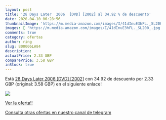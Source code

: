```yaml
---
layout: post
title: '28 Days Later  2006  [DVD] [2002] al 34.92 % de descuento'
date: 2020-04-10 06:28:56
thumbnailImage: 'https://m.media-amazon.com/images/I/41dInuE3hFL._SL200_.jpg'
images: [ 'https://m.media-amazon.com/images/I/41dInuE3hFL._SL200_.jpg' ]
comments: true
category: ofertas
author: ring
slug: B00006LA84
description:
actualPrice: 2.33 GBP
comparePrice: 3.58 GBP
inStock: true
---
```


Está [28 Days Later  2006  [DVD] [2002]](https://www.amazon.com/dp/B00006LA84/?tag=redken08-20) con 34.92 de descuento por 2.33 GBP (original: 3.58 GBP) en el siguiente enlace!

[![](https://m.media-amazon.com/images/I/41dInuE3hFL._SL200_.jpg)](https://www.amazon.com/dp/B00006LA84/?tag=redken08-20)

[Ver la oferta!!](https://www.amazon.com/dp/B00006LA84/?tag=redken08-20)

[Consulta otras ofertas en nuestro canal de telegram](https://t.me/s/ofertas25)
